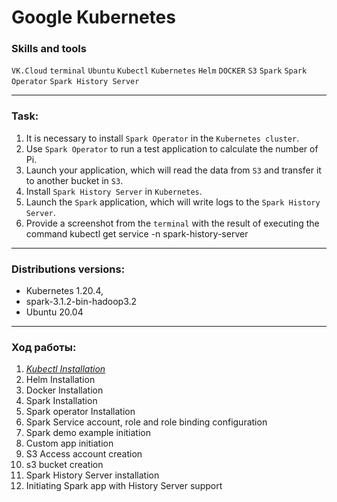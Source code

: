 # Google Kubernetes

### Skills and tools
`VK.Cloud` `terminal` `Ubuntu` `Kubectl` `Kubernetes` `Helm` `DOCKER` `S3` `Spark` `Spark Operator`  `Spark History Server`

---
### Task:
1. It is necessary to install `Spark Operator` in the `Kubernetes cluster`.
2. Use `Spark Operator` to run a test application to calculate the number of Pi.
3. Launch your application, which will read the data from `S3` and transfer it to another bucket in `S3`.
4. Install `Spark History Server` in `Kubernetes`.
5. Launch the `Spark` application, which will write logs to the `Spark History Server`.
6. Provide a screenshot from the `terminal` with the result of executing the command
kubectl get service -n spark-history-server

---
### Distributions versions: 

* Kubernetes 1.20.4, 
* spark-3.1.2-bin-hadoop3.2
* Ubuntu 20.04 

---
### Ход работы:
1. [*Kubectl Installation*][1] 
2. Helm Installation
3. Docker Installation
4. Spark Installation
5. Spark operator Installation
6. Spark Service account, role and role binding configuration
7. Spark demo example initiation
8. Custom app initiation
9. S3 Access account creation
10. s3 bucket creation
11. Spark History Server installation
12. Initiating Spark app with History Server support


[1]:https://github.com/Amboss/Google_Kubernetes/blob/master/scripts/work_progress.sh
